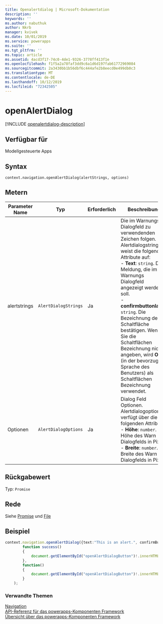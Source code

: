 ```yaml
---
title: Openalertdialog | Microsoft-Dokumentation
description: ''
keywords: ''
ms.author: nabuthuk
author: Nkrb
manager: kvivek
ms.date: 10/01/2019
ms.service: powerapps
ms.suite: ''
ms.tgt_pltfrm: ''
ms.topic: article
ms.assetid: 4acd3f17-74c0-4de1-9326-3778ff413f1e
ms.openlocfilehash: f1f5a2a78faf3dd9c6a1d6d197fab61772969084
ms.sourcegitcommit: 2a3430bb1b56dbf6c444afe2b8eecd0e499db0c3
ms.translationtype: MT
ms.contentlocale: de-DE
ms.lasthandoff: 10/12/2019
ms.locfileid: "72342505"
---
```

# <a name="openalertdialog"></a>openAlertDialog

[!INCLUDE [openalertdialog-description](includes/openalertdialog-description.md)]

## <a name="available-for"></a>Verfügbar für 

Modellgesteuerte Apps

## <a name="syntax"></a>Syntax

`context.navigation.openAlertDialog(alertStrings, options)`

## <a name="parameters"></a>Metern

| Parameter Name|Typ|Erforderlich|Beschreibung|
| ------------- |----|--------|-----------|
|alertstrings|`AlertDialogStrings`|Ja|Die im Warnungs Dialogfeld zu verwendenden Zeichen folgen. Alertdialogstrings weist die folgenden Attribute auf:<br/>- **Text**: `string`. Die Meldung, die im Warnungs Dialogfeld angezeigt werden soll. <br/>- **confirmbuttonlabel**: `string`. Die Bezeichnung der Schaltfläche bestätigen. Wenn Sie die Schaltflächen Bezeichnung nicht angeben, wird **OK** (in der bevorzugten Sprache des Benutzers) als Schaltflächen Bezeichnung verwendet.|
|Optionen|`AlertDialogOptions`|Ja|Dialog Feld Optionen. Alertdialogoptions verfügt über die folgenden Attribute:<br/>- **Höhe**: `number`. Höhe des Warn Dialogfelds in Pixel. <br/>- **Breite**: `number`. Breite des Warn Dialogfelds in Pixel|

## <a name="return-value"></a>Rückgabewert

Typ: `Promise`

## <a name="remarks"></a>Rede

Siehe [Promise](https://developer.mozilla.org/docs/Web/JavaScript/reference/Global_Objects/Promise) und [File](https://developer.mozilla.org/docs/Web/API/File)

## <a name="example"></a>Beispiel 

```TypeScript
context.navigation.openAlertDialog({text:"This is an alert.", confirmButtonLabel : "Yes",}).then(
        function success()
        {
            document.getElementById("openAlertDialogButton")!.innerHTML = "Alert dialog closed";
        },
        function()
        {
            document.getElementById("openAlertDialogButton")!.innerHTML = "Error in Alert Dialog";
        }
    );
```

### <a name="related-topics"></a>Verwandte Themen

[Navigation](../navigation.md)<br/>
[API-Referenz für das powerapps-Komponenten Framework](../../reference/index.md)<br/>
[Übersicht über das powerapps-Komponenten Framework](../../overview.md)